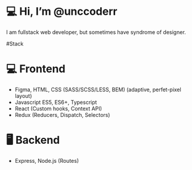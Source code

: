 # 💻 Hi, I’m @unccoderr

I am fullstack web developer, but sometimes have syndrome of designer.

#Stack
# 💻 Frontend
* Figma, HTML, CSS (SASS/SCSS/LESS, BEM) (adaptive, perfet-pixel layout) 
* Javascript ES5, ES6+, Typescript
* React (Custom hooks, Context API)
* Redux (Reducers, Dispatch, Selectors)
# 🖥️ Backend
* Express, Node.js (Routes)





